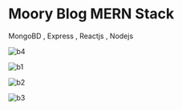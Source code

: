 # Moory Blog MERN Stack

MongoBD , Express , Reactjs , Nodejs


![b4](https://github.com/Murtadha9/Moory-Blog-MERN-Stack/assets/138989987/ab11a4a2-aed8-4126-8ad1-58a5267b0035)

![b1](https://github.com/Murtadha9/Moory-Blog-MERN-Stack/assets/138989987/113c013b-91e6-4d14-91a5-32a6437c3efe)

![b2](https://github.com/Murtadha9/Moory-Blog-MERN-Stack/assets/138989987/30409138-92e2-4c08-80d8-f9d29c90cddb)

![b3](https://github.com/Murtadha9/Moory-Blog-MERN-Stack/assets/138989987/b60f8ee6-5895-40ba-866f-b765013d8e66)
